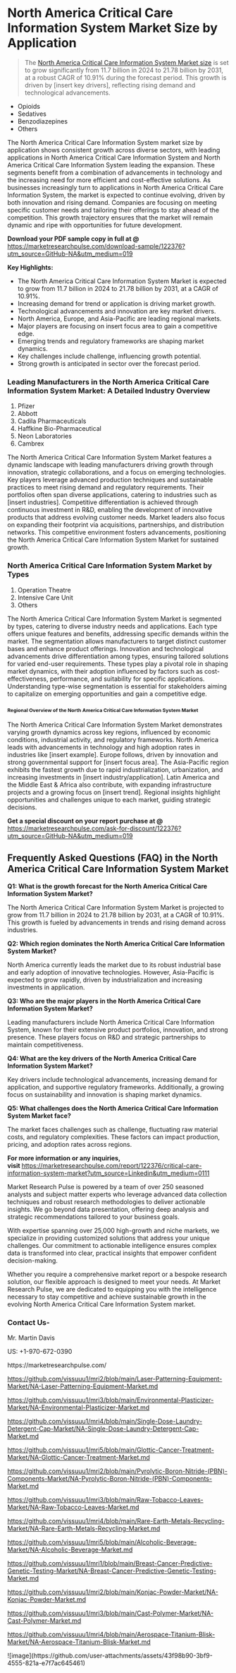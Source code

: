 <h1>North America Critical Care Information System Market&nbsp;Size by Application</h1><blockquote><p>The <a href="https://marketresearchpulse.com/download-sample/122376?utm_source=GitHub-NA&amp;utm_medium=019">North America Critical Care Information System Market size</a> is set to grow significantly from 11.7 billion in 2024 to 21.78 billion by 2031, at a robust CAGR of 10.91% during the forecast period. This growth is driven by [insert key drivers], reflecting rising demand and technological advancements.</p></blockquote><ul><li>Opioids<li> Sedatives<li> Benzodiazepines<li> Others</li></ul><p>The North America Critical Care Information System market size by application shows consistent growth across diverse sectors, with leading applications in North America Critical Care Information System and North America Critical Care Information System leading the expansion. These segments benefit from a combination of advancements in technology and the increasing need for more efficient and cost-effective solutions. As businesses increasingly turn to applications in North America Critical Care Information System, the market is expected to continue evolving, driven by both innovation and rising demand. Companies are focusing on meeting specific customer needs and tailoring their offerings to stay ahead of the competition. This growth trajectory ensures that the market will remain dynamic and ripe with opportunities for future development.</p><p><strong>Download your PDF sample copy in full at @ </strong><a href="https://marketresearchpulse.com/download-sample/122376?utm_source=GitHub-NA&amp;utm_medium=019">https://marketresearchpulse.com/download-sample/122376?utm_source=GitHub-NA&amp;utm_medium=019</a></p><p><strong>Key Highlights: </strong></p><ul><li>The North America Critical Care Information System Market is expected to grow from 11.7 billion in 2024 to 21.78 billion by 2031, at a CAGR of 10.91%.</li><li>Increasing demand for trend or application is driving market growth.</li><li>Technological advancements and innovation are key market drivers.</li><li>North America, Europe, and Asia-Pacific are leading regional markets.</li><li>Major players are focusing on insert focus area to gain a competitive edge.</li><li>Emerging trends and regulatory frameworks are shaping market dynamics.</li><li>Key challenges include challenge, influencing growth potential.</li><li>Strong growth is anticipated in sector over the forecast period.</li></ul><h3>Leading Manufacturers in the North America Critical Care Information System Market: A Detailed Industry Overview</h3><ol><li>Pfizer</li><li>Abbott</li><li>Cadila Pharmaceuticals</li><li>Haffkine Bio-Pharmaceutical</li><li>Neon Laboratories</li><li>Cambrex</li></ol><div class="flex max-w-full flex-col flex-grow"><div class="min-h-8 text-message flex w-full flex-col items-end gap-2 whitespace-normal break-words [.text-message+&amp;]:mt-5" dir="auto" data-message-author-role="assistant" data-message-id="fd8432e4-4910-450d-b182-61b7bfb0a01f" data-message-model-slug="gpt-4o"><div class="flex w-full flex-col gap-1 empty:hidden first:pt-[3px]"><div class="markdown prose w-full break-words dark:prose-invert light"><p>The North America Critical Care Information System Market features a dynamic landscape with leading manufacturers driving growth through innovation, strategic collaborations, and a focus on emerging technologies. Key players leverage advanced production techniques and sustainable practices to meet rising demand and regulatory requirements. Their portfolios often span diverse applications, catering to industries such as [insert industries]. Competitive differentiation is achieved through continuous investment in R&amp;D, enabling the development of innovative products that address evolving customer needs. Market leaders also focus on expanding their footprint via acquisitions, partnerships, and distribution networks. This competitive environment fosters advancements, positioning the North America Critical Care Information System Market for sustained growth.</p></div></div></div></div><h3>North America Critical Care Information System Market by Types</h3><ol><li>Operation Theatre<li> Intensive Care Unit<li> Others</li></ol><div class="flex max-w-full flex-col flex-grow"><div class="min-h-8 text-message flex w-full flex-col items-end gap-2 whitespace-normal break-words [.text-message+&amp;]:mt-5" dir="auto" data-message-author-role="assistant" data-message-id="084470be-0bb7-4664-bddf-5156b4f41249" data-message-model-slug="gpt-4o-mini"><div class="flex w-full flex-col gap-1 empty:hidden first:pt-[3px]"><div class="markdown prose w-full break-words dark:prose-invert light"><p>The North America Critical Care Information System Market is segmented by types, catering to diverse industry needs and applications. Each type offers unique features and benefits, addressing specific demands within the market. The segmentation allows manufacturers to target distinct customer bases and enhance product offerings. Innovation and technological advancements drive differentiation among types, ensuring tailored solutions for varied end-user requirements. These types play a pivotal role in shaping market dynamics, with their adoption influenced by factors such as cost-effectiveness, performance, and suitability for specific applications. Understanding type-wise segmentation is essential for stakeholders aiming to capitalize on emerging opportunities and gain a competitive edge.</p></div></div></div></div><h3><span style="font-size: 11px;">Regional Overview of the North America Critical Care Information System Market</span></h3><div class="flex max-w-full flex-col flex-grow"><div class="min-h-8 text-message flex w-full flex-col items-end gap-2 whitespace-normal break-words [.text-message+&amp;]:mt-5" dir="auto" data-message-author-role="assistant" data-message-id="e9038762-ce64-4e30-91c9-9bd413514231" data-message-model-slug="gpt-4o-mini"><div class="flex w-full flex-col gap-1 empty:hidden first:pt-[3px]"><div class="markdown prose w-full break-words dark:prose-invert light"><p>The North America Critical Care Information System Market demonstrates varying growth dynamics across key regions, influenced by economic conditions, industrial activity, and regulatory frameworks. North America leads with advancements in technology and high adoption rates in industries like [insert example]. Europe follows, driven by innovation and strong governmental support for [insert focus area]. The Asia-Pacific region exhibits the fastest growth due to rapid industrialization, urbanization, and increasing investments in [insert industry/application]. Latin America and the Middle East &amp; Africa also contribute, with expanding infrastructure projects and a growing focus on [insert trend]. Regional insights highlight opportunities and challenges unique to each market, guiding strategic decisions.</p></div></div></div></div><p><strong>Get a special discount on your report purchase at @ </strong><a href="https://marketresearchpulse.com/ask-for-discount/122376?utm_source=GitHub-NA&amp;utm_medium=019">https://marketresearchpulse.com/ask-for-discount/122376?utm_source=GitHub-NA&amp;utm_medium=019</a></p><h2>Frequently Asked Questions (FAQ) in the North America Critical Care Information System Market</h2><p><strong>Q1: What is the growth forecast for the North America Critical Care Information System Market?</strong></p><p>The North America Critical Care Information System Market is projected to grow from 11.7 billion in 2024 to 21.78 billion by 2031, at a CAGR of 10.91%. This growth is fueled by advancements in trends and rising demand across industries.</p><p><strong>Q2: Which region dominates the North America Critical Care Information System Market?</strong></p><p>North America currently leads the market due to its robust industrial base and early adoption of innovative technologies. However, Asia-Pacific is expected to grow rapidly, driven by industrialization and increasing investments in application.</p><p><strong>Q3: Who are the major players in the North America Critical Care Information System Market?</strong></p><p>Leading manufacturers include North America Critical Care Information System, known for their extensive product portfolios, innovation, and strong presence. These players focus on R&amp;D and strategic partnerships to maintain competitiveness.</p><p><strong>Q4: What are the key drivers of the North America Critical Care Information System Market?</strong></p><p>Key drivers include technological advancements, increasing demand for application, and supportive regulatory frameworks. Additionally, a growing focus on sustainability and innovation is shaping market dynamics.</p><p><strong>Q5: What challenges does the North America Critical Care Information System Market face?</strong></p><p>The market faces challenges such as challenge, fluctuating raw material costs, and regulatory complexities. These factors can impact production, pricing, and adoption rates across regions.</p><p><strong>For more information or any inquiries, visit&nbsp;</strong><a href="https://marketresearchpulse.com/report/122376/critical-care-information-system-market?utm_source=Linkedin&utm_medium=0111">https://marketresearchpulse.com/report/122376/critical-care-information-system-market?utm_source=Linkedin&utm_medium=0111</a></p><p>Market Research Pulse is powered by a team of over 250 seasoned analysts and subject matter experts who leverage advanced data collection techniques and robust research methodologies to deliver actionable insights. We go beyond data presentation, offering deep analysis and strategic recommendations tailored to your business goals.</p><p>With expertise spanning over 25,000 high-growth and niche markets, we specialize in providing customized solutions that address your unique challenges. Our commitment to actionable intelligence ensures complex data is transformed into clear, practical insights that empower confident decision-making.</p><p>Whether you require a comprehensive market report or a bespoke research solution, our flexible approach is designed to meet your needs. At Market Research Pulse, we are dedicated to equipping you with the intelligence necessary to stay competitive and achieve sustainable growth in the evolving North America Critical Care Information System market.</p><h3><strong>Contact Us-</strong></h3><p>Mr. Martin Davis</p><p>US: +1-970-672-0390</p><p>https://marketresearchpulse.com/</p><p><a href="https://github.com/vissuuu1/mri2/blob/main/Laser-Patterning-Equipment-Market/NA-Laser-Patterning-Equipment-Market.md">https://github.com/vissuuu1/mri2/blob/main/Laser-Patterning-Equipment-Market/NA-Laser-Patterning-Equipment-Market.md</a></p><p><a href="https://github.com/vissuuu1/mri3/blob/main/Environmental-Plasticizer-Market/NA-Environmental-Plasticizer-Market.md">https://github.com/vissuuu1/mri3/blob/main/Environmental-Plasticizer-Market/NA-Environmental-Plasticizer-Market.md</a></p><p><a href="https://github.com/vissuuu1/mri4/blob/main/Single-Dose-Laundry-Detergent-Cap-Market/NA-Single-Dose-Laundry-Detergent-Cap-Market.md">https://github.com/vissuuu1/mri4/blob/main/Single-Dose-Laundry-Detergent-Cap-Market/NA-Single-Dose-Laundry-Detergent-Cap-Market.md</a></p><p><a href="https://github.com/vissuuu1/mri5/blob/main/Glottic-Cancer-Treatment-Market/NA-Glottic-Cancer-Treatment-Market.md">https://github.com/vissuuu1/mri5/blob/main/Glottic-Cancer-Treatment-Market/NA-Glottic-Cancer-Treatment-Market.md</a></p><p><a href="https://github.com/vissuuu1/mri2/blob/main/Pyrolytic-Boron-Nitride-(PBN)-Components-Market/NA-Pyrolytic-Boron-Nitride-(PBN)-Components-Market.md">https://github.com/vissuuu1/mri2/blob/main/Pyrolytic-Boron-Nitride-(PBN)-Components-Market/NA-Pyrolytic-Boron-Nitride-(PBN)-Components-Market.md</a></p><p><a href="https://github.com/vissuuu1/mri3/blob/main/Raw-Tobacco-Leaves-Market/NA-Raw-Tobacco-Leaves-Market.md">https://github.com/vissuuu1/mri3/blob/main/Raw-Tobacco-Leaves-Market/NA-Raw-Tobacco-Leaves-Market.md</a></p><p><a href="https://github.com/vissuuu1/mri4/blob/main/Rare-Earth-Metals-Recycling-Market/NA-Rare-Earth-Metals-Recycling-Market.md">https://github.com/vissuuu1/mri4/blob/main/Rare-Earth-Metals-Recycling-Market/NA-Rare-Earth-Metals-Recycling-Market.md</a></p><p><a href="https://github.com/vissuuu1/mri5/blob/main/Alcoholic-Beverage-Market/NA-Alcoholic-Beverage-Market.md">https://github.com/vissuuu1/mri5/blob/main/Alcoholic-Beverage-Market/NA-Alcoholic-Beverage-Market.md</a></p><p><a href="https://github.com/vissuuu1/mri1/blob/main/Breast-Cancer-Predictive-Genetic-Testing-Market/NA-Breast-Cancer-Predictive-Genetic-Testing-Market.md">https://github.com/vissuuu1/mri1/blob/main/Breast-Cancer-Predictive-Genetic-Testing-Market/NA-Breast-Cancer-Predictive-Genetic-Testing-Market.md</a></p><p><a href="https://github.com/vissuuu1/mri2/blob/main/Konjac-Powder-Market/NA-Konjac-Powder-Market.md">https://github.com/vissuuu1/mri2/blob/main/Konjac-Powder-Market/NA-Konjac-Powder-Market.md</a></p><p><a href="https://github.com/vissuuu1/mri3/blob/main/Cast-Polymer-Market/NA-Cast-Polymer-Market.md">https://github.com/vissuuu1/mri3/blob/main/Cast-Polymer-Market/NA-Cast-Polymer-Market.md</a></p><p><a href="https://github.com/vissuuu1/mri4/blob/main/Aerospace-Titanium-Blisk-Market/NA-Aerospace-Titanium-Blisk-Market.md">https://github.com/vissuuu1/mri4/blob/main/Aerospace-Titanium-Blisk-Market/NA-Aerospace-Titanium-Blisk-Market.md</a></p>
![image](https://github.com/user-attachments/assets/43f98b90-3bf9-4555-821a-e7f7ac645461)
